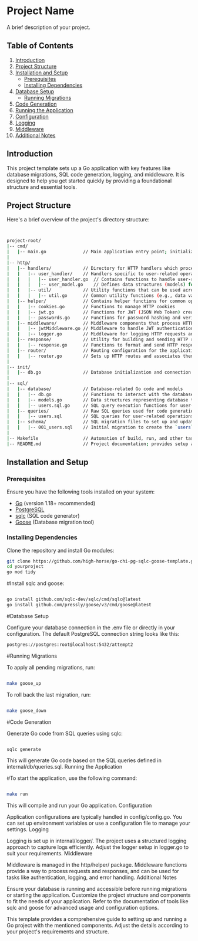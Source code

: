 
# Project Name

A brief description of your project.

## Table of Contents

1. [Introduction](#introduction)
2. [Project Structure](#project-structure)
3. [Installation and Setup](#installation-and-setup)
    - [Prerequisites](#prerequisites)
    - [Installing Dependencies](#installing-dependencies)
4. [Database Setup](#database-setup)
    - [Running Migrations](#running-migrations)
5. [Code Generation](#code-generation)
6. [Running the Application](#running-the-application)
7. [Configuration](#configuration)
8. [Logging](#logging)
9. [Middleware](#middleware)
10. [Additional Notes](#additional-notes)

## Introduction

This project template sets up a Go application with key features like database migrations, SQL code generation, logging, and middleware. It is designed to help you get started quickly by providing a foundational structure and essential tools.

## Project Structure

Here's a brief overview of the project's directory structure:
```sh


project-root/
|-- cmd/
|   |-- main.go              // Main application entry point; initializes and starts the application
|
|-- http/
|   |-- handlers/            // Directory for HTTP handlers which process incoming requests and return responses
|   |   |-- user_handler/    // Handlers specific to user-related operations
|   |   |   |-- user_handler.go  // Contains functions to handle user-related HTTP requests (e.g., user login, registration)
|   |   |   |-- user_model.go    // Defines data structures (models) for user data processed by handlers
|   |   |-- util/            // Utility functions that can be used across different handlers
|   |   |   |-- util.go      // Common utility functions (e.g., data validation, formatting)
|   |-- helper/              // Contains helper functions for common operations (e.g., cookie management, JWT handling)
|   |   |-- cookies.go       // Functions to manage HTTP cookies
|   |   |-- jwt.go           // Functions for JWT (JSON Web Token) creation and validation
|   |   |-- passwords.go     // Functions for password hashing and verification
|   |-- middleware/          // Middleware components that process HTTP requests before they reach the handlers
|   |   |-- jwtMiddleware.go // Middleware to handle JWT authentication
|   |   |-- logger.go        // Middleware for logging HTTP requests and responses
|   |-- response/            // Utility for building and sending HTTP responses
|   |   |-- response.go      // Functions to format and send HTTP responses consistently
|   |-- router/              // Routing configuration for the application
|   |   |-- router.go        // Sets up HTTP routes and associates them with handlers and middleware
|
|-- init/
|   |-- db.go                // Database initialization and connection setup
|
|-- sql/
|   |-- database/            // Database-related Go code and models
|   |   |-- db.go            // Functions to interact with the database (e.g., queries, transactions)
|   |   |-- models.go        // Data structures representing database tables
|   |   |-- users.sql.go     // SQL query execution functions for user-related operations (auto-generated by `sqlc`)
|   |-- queries/             // Raw SQL queries used for code generation
|   |   |-- users.sql        // SQL queries for user-related operations
|   |-- schema/              // SQL migration files to set up and update the database schema
|   |   |-- 001_users.sql    // Initial migration to create the `users` table
|
|-- Makefile                 // Automation of build, run, and other tasks (e.g., running migrations, generating code)
|-- README.md                // Project documentation; provides setup and usage instructions

```

## Installation and Setup

### Prerequisites

Ensure you have the following tools installed on your system:

- [Go](https://golang.org/dl/) (version 1.18+ recommended)
- [PostgreSQL](https://www.postgresql.org/download/)
- [sqlc](https://github.com/sqlc-dev/sqlc) (SQL code generator)
- [Goose](https://github.com/pressly/goose) (Database migration tool)

### Installing Dependencies

Clone the repository and install Go modules:

```sh
git clone https://github.com/high-horse/go-chi-pg-sqlc-goose-template.git
cd yourproject
go mod tidy
```

#Install sqlc and goose:

```sh

go install github.com/sqlc-dev/sqlc/cmd/sqlc@latest
go install github.com/pressly/goose/v3/cmd/goose@latest
```

#Database Setup

Configure your database connection in the .env file or directly in your configuration. The default PostgreSQL connection string looks like this:

```sh
postgres://postgres:root@localhost:5432/attempt2
```

#Running Migrations

To apply all pending migrations, run:

```sh

make goose_up
```

To roll back the last migration, run:

```sh

make goose_down
```
#Code Generation

Generate Go code from SQL queries using sqlc:

```sh

sqlc generate
```
This will generate Go code based on the SQL queries defined in internal/db/queries.sql.
Running the Application

#To start the application, use the following command:

```sh

make run
```
This will compile and run your Go application.
Configuration

Application configurations are typically handled in config/config.go. You can set up environment variables or use a configuration file to manage your settings.
Logging

Logging is set up in internal/logger/. The project uses a structured logging approach to capture logs efficiently. Adjust the logger setup in logger.go to suit your requirements.
Middleware

Middleware is managed in the http/helper/ package. Middleware functions provide a way to process requests and responses, and can be used for tasks like authentication, logging, and error handling.
Additional Notes

Ensure your database is running and accessible before running migrations or starting the application.
Customize the project structure and components to fit the needs of your application.
Refer to the documentation of tools like sqlc and goose for advanced usage and configuration options.


This template provides a comprehensive guide to setting up and running a Go project with the mentioned components. Adjust the details according to your project's requirements and structure.

